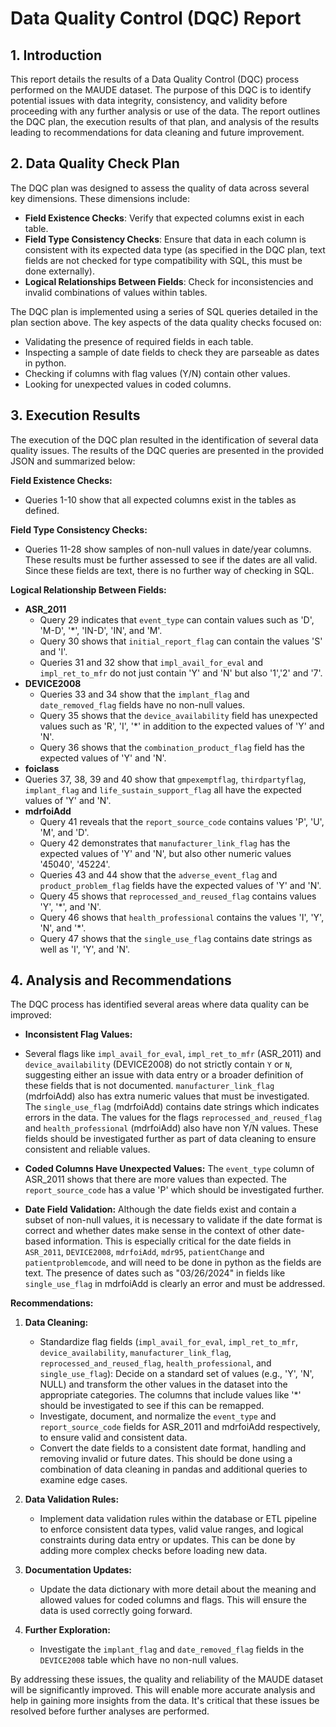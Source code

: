 # Data Quality Control (DQC) Report

## 1. Introduction
This report details the results of a Data Quality Control (DQC) process performed on the MAUDE dataset. The purpose of this DQC is to identify potential issues with data integrity, consistency, and validity before proceeding with any further analysis or use of the data. The report outlines the DQC plan, the execution results of that plan, and analysis of the results leading to recommendations for data cleaning and future improvement.

## 2. Data Quality Check Plan
The DQC plan was designed to assess the quality of data across several key dimensions. These dimensions include:

*   **Field Existence Checks**: Verify that expected columns exist in each table.
*   **Field Type Consistency Checks**: Ensure that data in each column is consistent with its expected data type (as specified in the DQC plan, text fields are not checked for type compatibility with SQL, this must be done externally).
*   **Logical Relationships Between Fields**: Check for inconsistencies and invalid combinations of values within tables.

The DQC plan is implemented using a series of SQL queries detailed in the plan section above. The key aspects of the data quality checks focused on:

*   Validating the presence of required fields in each table.
*   Inspecting a sample of date fields to check they are parseable as dates in python.
*   Checking if columns with flag values (Y/N) contain other values.
*   Looking for unexpected values in coded columns.

## 3. Execution Results
The execution of the DQC plan resulted in the identification of several data quality issues. The results of the DQC queries are presented in the provided JSON and summarized below:

**Field Existence Checks:**
*   Queries 1-10 show that all expected columns exist in the tables as defined.

**Field Type Consistency Checks:**
* Queries 11-28 show samples of non-null values in date/year columns. These results must be further assessed to see if the dates are all valid. Since these fields are text, there is no further way of checking in SQL.

**Logical Relationship Between Fields:**
* **ASR_2011**
    * Query 29 indicates that `event_type` can contain values such as 'D', 'M-D', '\*', 'IN-D', 'IN', and 'M'.
    * Query 30 shows that `initial_report_flag` can contain the values 'S' and 'I'.
    * Queries 31 and 32 show that `impl_avail_for_eval` and `impl_ret_to_mfr` do not just contain 'Y' and 'N' but also '1','2' and '7'.
* **DEVICE2008**
    * Queries 33 and 34 show that the `implant_flag` and `date_removed_flag` fields have no non-null values.
   *  Query 35 shows that the `device_availability` field has unexpected values such as 'R', 'I', '\*' in addition to the expected values of 'Y' and 'N'.
   * Query 36 shows that the `combination_product_flag` field has the expected values of 'Y' and 'N'.
*   **foiclass**
   * Queries 37, 38, 39 and 40 show that `gmpexemptflag`, `thirdpartyflag`, `implant_flag` and `life_sustain_support_flag` all have the expected values of 'Y' and 'N'.
*   **mdrfoiAdd**
    * Query 41 reveals that the `report_source_code` contains values 'P', 'U', 'M', and 'D'.
    * Query 42 demonstrates that `manufacturer_link_flag` has the expected values of 'Y' and 'N', but also other numeric values '45040', '45224'.
    * Queries 43 and 44 show that the `adverse_event_flag` and `product_problem_flag` fields have the expected values of 'Y' and 'N'.
    * Query 45 shows that `reprocessed_and_reused_flag` contains values 'Y', '*', and 'N'.
    * Query 46 shows that `health_professional` contains the values 'I', 'Y', 'N', and '\*'.
    * Query 47 shows that the `single_use_flag` contains date strings as well as 'I', 'Y', and 'N'.

## 4. Analysis and Recommendations

The DQC process has identified several areas where data quality can be improved:

*   **Inconsistent Flag Values:**
   *  Several flags like `impl_avail_for_eval`, `impl_ret_to_mfr` (ASR_2011) and `device_availability` (DEVICE2008) do not strictly contain `Y` or `N`, suggesting either an issue with data entry or a broader definition of these fields that is not documented. `manufacturer_link_flag` (mdrfoiAdd) also has extra numeric values that must be investigated.  The `single_use_flag` (mdrfoiAdd) contains date strings which indicates errors in the data. The values for the flags `reprocessed_and_reused_flag` and `health_professional` (mdrfoiAdd) also have non Y/N values. These fields should be investigated further as part of data cleaning to ensure consistent and reliable values.

*   **Coded Columns Have Unexpected Values:** The `event_type` column of ASR_2011 shows that there are more values than expected. The `report_source_code` has a value 'P' which should be investigated further.

*   **Date Field Validation:** Although the date fields exist and contain a subset of non-null values, it is necessary to validate if the date format is correct and whether dates make sense in the context of other date-based information. This is especially critical for the date fields in `ASR_2011`, `DEVICE2008`, `mdrfoiAdd`, `mdr95`, `patientChange` and `patientproblemcode`, and will need to be done in python as the fields are text. The presence of dates such as "03/26/2024" in fields like `single_use_flag` in mdrfoiAdd is clearly an error and must be addressed.

**Recommendations:**

1.  **Data Cleaning:**
    *   Standardize flag fields (`impl_avail_for_eval`, `impl_ret_to_mfr`, `device_availability`, `manufacturer_link_flag`, `reprocessed_and_reused_flag`, `health_professional`, and `single_use_flag`): Decide on a standard set of values (e.g., 'Y', 'N', NULL) and transform the other values in the dataset into the appropriate categories. The columns that include values like '*' should be investigated to see if this can be remapped.
    *   Investigate, document, and normalize the `event_type` and `report_source_code` fields for ASR_2011 and mdrfoiAdd respectively, to ensure valid and consistent data.
    *   Convert the date fields to a consistent date format, handling and removing invalid or future dates. This should be done using a combination of data cleaning in pandas and additional queries to examine edge cases.

2.  **Data Validation Rules:**
    *   Implement data validation rules within the database or ETL pipeline to enforce consistent data types, valid value ranges, and logical constraints during data entry or updates.  This can be done by adding more complex checks before loading new data.

3.  **Documentation Updates:**
    *   Update the data dictionary with more detail about the meaning and allowed values for coded columns and flags. This will ensure the data is used correctly going forward.

4.  **Further Exploration:**
     * Investigate the `implant_flag` and `date_removed_flag` fields in the `DEVICE2008` table which have no non-null values.

By addressing these issues, the quality and reliability of the MAUDE dataset will be significantly improved. This will enable more accurate analysis and help in gaining more insights from the data.  It's critical that these issues be resolved before further analyses are performed.